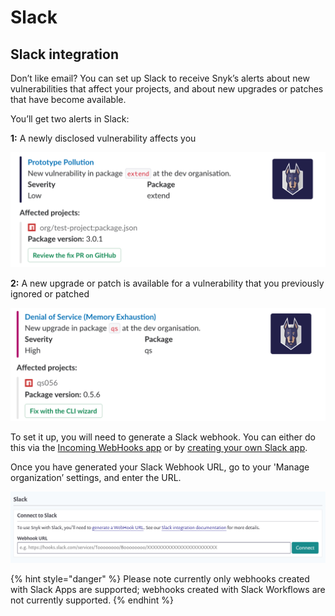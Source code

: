 # Slack

## Slack integration

Don’t like email? You can set up Slack to receive Snyk’s alerts about new vulnerabilities that affect your projects, and about new upgrades or patches that have become available.

You’ll get two alerts in Slack:

**1:** A newly disclosed vulnerability affects you

![](<../../.gitbook/assets/image (23) (1) (1) (1) (1).png>)

**2:** A new upgrade or patch is available for a vulnerability that you previously ignored or patched

![](<../../.gitbook/assets/image (22) (1) (1) (1) (1).png>)

To set it up, you will need to generate a Slack webhook. You can either do this via the [Incoming WebHooks app](https://slack.com/apps/A0F7XDUAZ-incoming-webhooks) or by [creating your own Slack app](https://api.slack.com/incoming-webhooks).

Once you have generated your Slack Webhook URL, go to your 'Manage organization’ settings, and enter the URL.

![](<../../.gitbook/assets/image (24) (1) (1) (1) (1) (1) (1) (1) (1) (1) (1).png>)

{% hint style="danger" %}
Please note currently only webhooks created with Slack Apps are supported; webhooks created with Slack Workflows are not currently supported.
{% endhint %}
